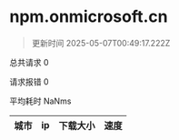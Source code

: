 
  # npm.onmicrosoft.cn

  > 更新时间 2025-05-07T00:49:17.222Z
  
  总共请求 0

  请求报错 0

  平均耗时 NaNms

|城市|ip|下载大小|速度|
|-----|----------|---|---|

  